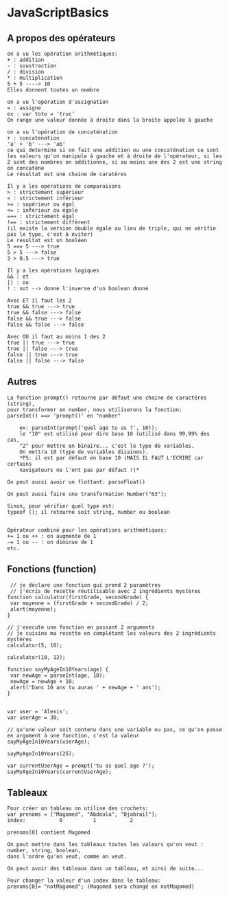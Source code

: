 # JavaScriptBasics

## A propos des opérateurs

    on a vu les opération arithmétiques:
    + : addition
    - : soustraction
    / : division
    * : multiplication
    5 + 5 ----> 10
    Elles donnent toutes un nombre

    on a vu l'opération d'assignation
    = : assigne
    ex : var toto = 'truc'
    On range une valeur donnée à droite dans la broite appelée à gauche

    on a vu l'opération de concaténation
    + : concatenation
    'a' + 'b' ---> 'ab'
    ce qui determine si on fait une addition ou une concaténation ce sont les valeurs qu'on manipule à gauche et à droite de l'opérateur, si les 2 sont des nombres on additionne, si au moins une des 2 est une string on concatène
    Le résultat est une chaine de caratères

    Il y a les opérations de comparaisons
    > : strictement supérieur
    < : strictement inférieur
    >= : supérieur ou égal
    <= : inférieur ou égale
    === : strictement égal
    !== : strictement différent
    (il existe la version double égale au lieu de triple, qui ne vérifie pas le type, c'est à éviter)
    Le resultat est un booléen
    5 === 5 ---> true
    5 > 5 ---> false
    3 > 0.5 ---> true

    Il y a les opérations logiques
    && : et
    || : ou
    ! : not --> donne l'inverse d'un boolean donné

    Avec ET il faut les 2
    true && true ---> true
    true && false ---> false
    false && true ---> false
    false && false ---> false

    Avec OU il faut au moins 1 des 2
    true || true ---> true
    true || false ---> true
    false || true ---> true
    false || false ---> false
    
    
## Autres
    
    La fonction prompt() retourne par défaut une chaine de caractères (string), 
    pour transformer en number, nous utiliserons la fonction:
    parseInt() ==> 'prompt()' en "number"
		
		ex: parseInt(prompt('quel age tu as ?', 10));
		le "10" est utilisé pour dire base 10 (utilisé dans 99,99% des cas, 
		"2" pour mettre en binaire... c'est le type de variables. 
		On mettra 10 (type de variables dizaines).
		*PS: il est par défaut en base 10 (MAIS IL FAUT L'ECRIRE car certains
		navigateurs ne l'ont pas par défaut !)*
    
    On peut aussi avoir un flottant: parseFloat()
    
    On peut aussi faire une transformation Number("63");
    
    Sinon, pour vérifier quel type est:
    typeof (); il retourne soit string, number ou boolean
		
    
    Opérateur combiné pour les opérations arithmétiques:
    += 1 ou ++ : on augmente de 1
    -= 1 ou -- : on diminue de 1
    etc.

## Fonctions (function)
   ``` 
    // je déclare une fonction qui prend 2 paramètres
    // j'écris de recette réutilisable avec 2 ingrédients mystères
function calculator(firstGrade, secondGrade) {
    var moyenne = (firstGrade + secondGrade) / 2;
    alert(moyenne);
}

// j'execute une fonction en passant 2 arguments
// je cuisine ma recette en complétant les valeurs des 2 ingrédients mystères
calculator(5, 10);

calculator(10, 12);

function sayMyAgeIn10Years(age) {
    var newAge = parseInt(age, 10);
    newAge = newAge + 10;
    alert('Dans 10 ans tu auras ' + newAge + ' ans');
}


var user = 'Alexis';
var userAge = 30;

// qu'une valeur soit contenu dans une variable ou pas, ce qu'on passe en argument à une fonction, c'est la valeur
sayMyAgeIn10Years(userAge);

sayMyAgeIn10Years(25);

var currentUserAge = prompt('tu as quel age ?');
sayMyAgeIn10Years(currentUserAge);
```

## Tableaux

    Pour créer un tableau on utilise des crochets: 
    var prenoms = ["Magomed", "Abdoula", "Djabrail"];
    index:           0          1           2
    
    prenoms[0] contient Magomed
    
    On peut mettre dans les tableaux toutes les valeurs qu'on veut : number, string, boolean, 
    dans l'ordre qu'on veut, comme on veut.
    
    On peut avoir des tableaux dans un tableau, et ainsi de suite...
    
    Pour changer la valeur d'un index dans le tableau:
    prenoms[0]= "notMagomed"; (Magomed sera changé en notMagomed)
    
